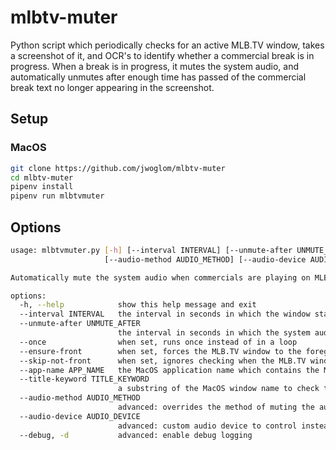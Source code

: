 # mlbtv-muter

Python script which periodically checks for an active MLB.TV window, takes a screenshot of it, and OCR's to identify whether a commercial break is in progress. When a break is in progress, it mutes the system audio, and automatically unmutes after enough time has passed of the commercial break text no longer appearing in the screenshot.

## Setup
### MacOS
```bash
git clone https://github.com/jwoglom/mlbtv-muter
cd mlbtv-muter
pipenv install
pipenv run mlbtvmuter
```

## Options
```bash
usage: mlbtvmuter.py [-h] [--interval INTERVAL] [--unmute-after UNMUTE_AFTER] [--once] [--ensure-front] [--skip-not-front] [--app-name APP_NAME] [--title-keyword TITLE_KEYWORD]
                     [--audio-method AUDIO_METHOD] [--audio-device AUDIO_DEVICE] [--debug]

Automatically mute the system audio when commercials are playing on MLB.TV

options:
  -h, --help            show this help message and exit
  --interval INTERVAL   the interval in seconds in which the window status is checked
  --unmute-after UNMUTE_AFTER
                        the interval in seconds in which the system audio should be unmuted once detected that a commercial is no longer playing
  --once                when set, runs once instead of in a loop
  --ensure-front        when set, forces the MLB.TV window to the foreground
  --skip-not-front      when set, ignores checking when the MLB.TV window is not in the foreground
  --app-name APP_NAME   the MacOS application name which contains the MLB.TV window. default: "Google Chrome"
  --title-keyword TITLE_KEYWORD
                        a substring of the MacOS window name to check the status of. default: "MLB.TV Web Player"
  --audio-method AUDIO_METHOD
                        advanced: overrides the method of muting the audio. one of "applescript" or "switchaudio"
  --audio-device AUDIO_DEVICE
                        advanced: custom audio device to control instead of the default system speaker device when using switchaudio mode
  --debug, -d           advanced: enable debug logging
```
